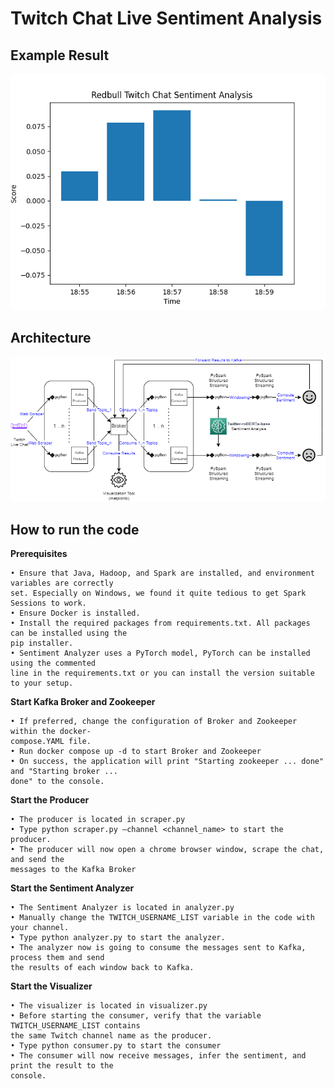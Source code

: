# Twitch Chat Live Sentiment Analysis

## Example Result
![sentiment](images/sentiment_moving_average.png)

## Architecture
![architecture](images/architecture_diagram.png)

## How to run the code

**Prerequisites**

    • Ensure that Java, Hadoop, and Spark are installed, and environment variables are correctly
    set. Especially on Windows, we found it quite tedious to get Spark Sessions to work.
    • Ensure Docker is installed.
    • Install the required packages from requirements.txt. All packages can be installed using the
    pip installer.
    • Sentiment Analyzer uses a PyTorch model, PyTorch can be installed using the commented
    line in the requirements.txt or you can install the version suitable to your setup.
**Start Kafka Broker and Zookeeper**

    • If preferred, change the configuration of Broker and Zookeeper within the docker-
    compose.YAML file.
    • Run docker compose up -d to start Broker and Zookeeper
    • On success, the application will print "Starting zookeeper ... done" and "Starting broker ...
    done" to the console.

**Start the Producer**

    • The producer is located in scraper.py
    • Type python scraper.py –channel <channel_name> to start the producer.
    • The producer will now open a chrome browser window, scrape the chat, and send the
    messages to the Kafka Broker
**Start the Sentiment Analyzer**

    • The Sentiment Analyzer is located in analyzer.py
    • Manually change the TWITCH_USERNAME_LIST variable in the code with your channel.
    • Type python analyzer.py to start the analyzer.
    • The analyzer now is going to consume the messages sent to Kafka, process them and send
    the results of each window back to Kafka.

**Start the Visualizer**

    • The visualizer is located in visualizer.py
    • Before starting the consumer, verify that the variable TWITCH_USERNAME_LIST contains
    the same Twitch channel name as the producer.
    • Type python consumer.py to start the consumer
    • The consumer will now receive messages, infer the sentiment, and print the result to the
    console.



